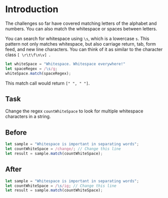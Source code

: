 # Introduction

The challenges so far have covered matching letters of the alphabet and numbers. You can also match the whitespace or spaces between letters.

You can search for whitespace using `\s`, which is a lowercase `s`. This pattern not only matches whitespace, but also carriage return, tab, form feed, and new line characters. You can think of it as similar to the character class `[ \r\t\f\n\v] `.
```javascript
let whiteSpace = "Whitespace. Whitespace everywhere!"
let spaceRegex = /\s/g;
whiteSpace.match(spaceRegex);
```
This match call would return `[" ", " "]`.

## Task 
Change the regex `countWhiteSpace` to look for multiple whitespace characters in a string.

## Before

```javascript
let sample = "Whitespace is important in separating words";
let countWhiteSpace = /change/; // Change this line
let result = sample.match(countWhiteSpace);
```

## After

```javascript
let sample = "Whitespace is important in separating words";
let countWhiteSpace = /\s/ig; // Change this line
let result = sample.match(countWhiteSpace);
```
